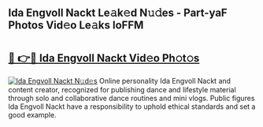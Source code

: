 ## Ida Engvoll Nackt Le𝚊k𝚎d N𝚞𝚍es - Part-yaF Photos Vid𝚎o Le𝚊ks loFFM

# <h2><a href="http://fb42dr7.evod.top/?m=Ida+Engvoll+Nackt">🔗 👉🔴 Ida Engvoll Nackt Vid𝚎o Ph𝚘t𝚘s</a></h2>

[![Ida Engvoll Nackt N𝚞d𝚎s](https://i.imgur.com/8V9OHl7.gif)](http://fb42dr7.evod.top/?m=Ida+Engvoll+Nackt)
Online personality Ida Engvoll Nackt and content creator, recognized for publishing dance and lifestyle material through solo and collaborative dance routines and mini vlogs. Public figures Ida Engvoll Nackt have a responsibility to uphold ethical standards and set a good example. 
